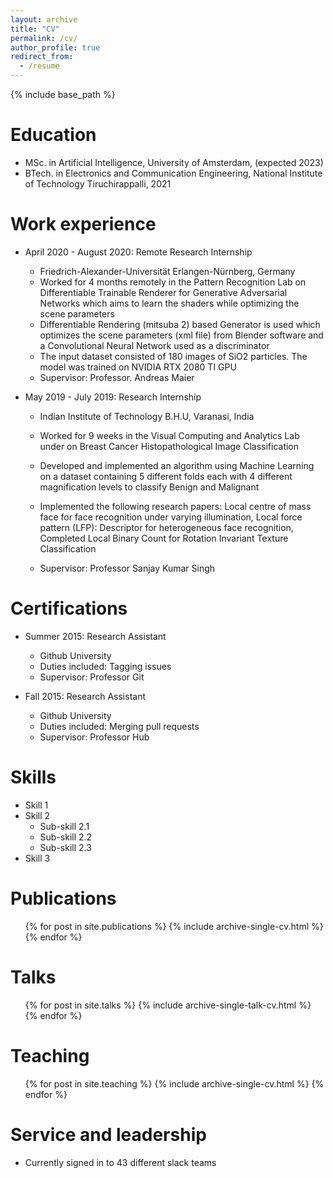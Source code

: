 ```yaml
---
layout: archive
title: "CV"
permalink: /cv/
author_profile: true
redirect_from:
  - /resume
---
```


{% include base_path %}

Education
======
* MSc. in Artificial Intelligence, University of Amsterdam, (expected 2023)
* BTech. in Electronics and Communication Engineering, National Institute of Technology Tiruchirappalli, 2021


Work experience
======
* April 2020 - August 2020: Remote Research Internship
  * Friedrich-Alexander-Universität Erlangen-Nürnberg, Germany
  <!-- * Duties included: Tagging issues -->
  * Worked for 4 months remotely in the Pattern Recognition Lab on Differentiable Trainable Renderer for Generative Adversarial Networks which aims to learn the shaders while optimizing the scene parameters
  * Differentiable Rendering (mitsuba 2) based Generator is used which optimizes the scene parameters (xml file) from Blender software and a Convolutional Neural Network used as a discriminator
  * The input dataset consisted of 180 images of SiO2 particles. The model was trained on NVIDIA RTX 2080 TI GPU
  * Supervisor: Professor. Andreas Maier

* May 2019 - July 2019: Research Internship
  * Indian Institute of Technology B.H.U, Varanasi, India
  <!-- * Duties included: Merging pull requests -->
  * Worked for 9 weeks in the Visual Computing and Analytics Lab under on Breast Cancer Histopathological Image Classification
  * Developed and implemented an algorithm using Machine Learning on a dataset containing 5 different folds each with 4 different magnification levels to classify Benign and Malignant
  * Implemented the following research papers: Local centre of mass face for face recognition under varying illumination, Local force pattern (LFP): Descriptor for heterogeneous face recognition, Completed Local Binary Count for Rotation Invariant Texture Classification

  * Supervisor: Professor Sanjay Kumar Singh

Certifications
======
* Summer 2015: Research Assistant
  * Github University
  * Duties included: Tagging issues
  * Supervisor: Professor Git

* Fall 2015: Research Assistant
  * Github University
  * Duties included: Merging pull requests
  * Supervisor: Professor Hub
  
Skills
======
* Skill 1
* Skill 2
  * Sub-skill 2.1
  * Sub-skill 2.2
  * Sub-skill 2.3
* Skill 3

Publications
======
  <ul>{% for post in site.publications %}
    {% include archive-single-cv.html %}
  {% endfor %}</ul>
  
Talks
======
  <ul>{% for post in site.talks %}
    {% include archive-single-talk-cv.html %}
  {% endfor %}</ul>
  
Teaching
======
  <ul>{% for post in site.teaching %}
    {% include archive-single-cv.html %}
  {% endfor %}</ul>
  
Service and leadership
======
* Currently signed in to 43 different slack teams
